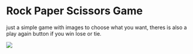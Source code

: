 <h1> 
  Rock Paper Scissors Game
</h1>
<p>just a simple game with images to choose what you want, theres is also a play again button if you win lose or tie.</p>
<img src="![image](https://github.com/KrispWaffle/RPS/assets/70916412/b2a8c033-7940-4f9f-b8c2-f0805be475c8)
">
